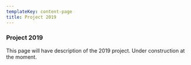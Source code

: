 ```yaml
---
templateKey: content-page
title: Project 2019
---
```

### Project 2019

This page will have description of the 2019 project. Under construction at the moment.

